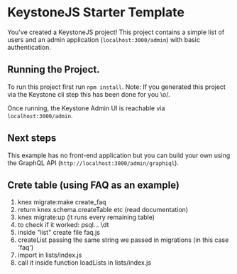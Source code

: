 # KeystoneJS Starter Template

You've created a KeystoneJS project! This project contains a simple list of users and an admin application (`localhost:3000/admin`) with basic authentication.

## Running the Project.

To run this project first run `npm install`. Note: If you generated this project via the Keystone cli step this has been done for you \\o/.

Once running, the Keystone Admin UI is reachable via `localhost:3000/admin`.

## Next steps

This example has no front-end application but you can build your own using the GraphQL API (`http://localhost:3000/admin/graphiql`).

## Crete table (using FAQ as an example)

1. knex migrate:make create_faq
2. return knex.schema.createTable etc (read documentation)
3. knex migrate:up (it runs every remaining table)
4. to check if it worked: psql... \dt
5. inside "list" create file faq.js
6. createList passing the same string we passed in migrations (in this case 'faq')
7. import in lists/index.js
8. call it inside function loadLists in lists/index.js
